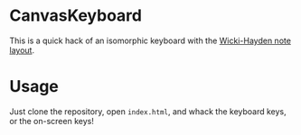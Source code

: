 CanvasKeyboard
==============
This is a quick hack of an isomorphic keyboard with the [Wicki-Hayden note layout](http://en.wikipedia.org/wiki/Wicki-Hayden_note_layout).

# Usage
Just clone the repository, open `index.html`, and whack the keyboard keys, or the on-screen keys!
